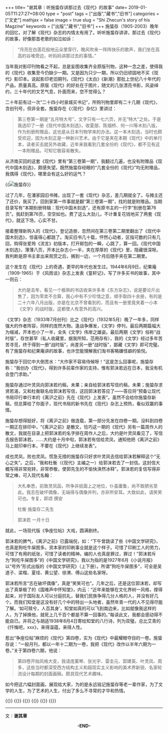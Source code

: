 +++
title= "谢其章︱听施蛰存讲那过去《现代》的故事"
date= 2019-01-05T11:27:27+08:00
type = "post"
tags = ["出版","藏书","旧书"]
categories = ["文史"]
mathjax = false
image = true
slug = "Shi Zhecun's story of his Magzine"
keywords = ["出版","藏书","旧书"]
+++
施蛰存（1905-2003）晚年的回忆，对了解《现代》杂志的内情太有用了。听听施蛰存讲讲，那过去《现代》的故事，好像那首老歌的如泣如诉：

>“月亮在白莲花般地云朵里穿行，晚风吹来一阵阵快乐的歌声，我们坐在高高的谷堆旁边，听妈妈讲那过去的事情。”

当年我对影印刊物看之不起，总是妄图收集齐全原版刊物，这种一念之差，使得我的《现代》收集至今仍缺少一期。又是因为只少一期，所以仍旧顽固地不买《现代》影印本。说起影印老旧期刊，《现代》《太白》《新潮》那批上世纪八十年代的产品，质量真高。原版《现代》的好处在于图片，随文的几张漂亮书影，风姿绰约，三十年代的文艺气息，扑面而来，您不觉得么？

二十年前有过一次“二十四小时泉城买书记”，所购刊物里即有二十几期《现代》，含创刊号，但非全套。施蛰存在《〈现代〉杂忆》里讲过：
<!--more-->

> 第三卷第一期是“五月特大号”，文字只有一七六页，并无“特大”之处。于是我选印了一册《现代中国木刻选》，收夏朋、陈烟桥、何一川等木刻八版，作为别册附赠品，这也是从日本刊物学来的办法。这一本木刻选，当时也颇受欢迎，因为木刻正是一种新兴艺术。由于它是夹在本期《现代》中的单行本，读者买去就另外收藏，近年来我看到几套全份的《现代》，都不见有这一本附赠品，可知它极容易散失。

从济南买回的这套《现代》里有“第三卷第一期”，我翻过几遍，也没有附赠品《现代中国木刻选》，颇感失望。既然施蛰存经眼的“几套全份的《现代》”均无附赠品，我偶得《现代》，哪里会有这么好的运气？

{{<img src="https://ian2.oss-cn-hangzhou.aliyuncs.com/2019-01-05-032752.jpg" alt="施蛰存">}}

过了几年，在潘家园旧书摊，出现了一套《现代》杂志，差几期就全了。与摊主还了还价，我买了。回到家第一件事就是翻“第三卷第一期”，找的就是附赠品。当期目录写有“本期别册特辑：现代中国木刻选”，还有原书主的一行字“别册在第76页”。我赶到第76页，空空如也。费了这么大劲儿，不计重复花钱地买了两套《现代》，就这下场，心实不甘。

接着整理新购入的《现代》，登记造册，忽然间在第三卷第二期里翻出了《现代中国木刻选》，惊喜得心都跳了。淘买旧书几十载，怦然心动者，区指可数的只有几回，购得张爱玲《流言》初版本，打开邮包的一瞬，心跳了，算一回。《现代中国木刻选》，薄薄八页，开本比杂志小一半，夹在厚厚的《现代》里，隐藏很深呀。我判断是原书主拿出来观赏之后，搁到一边，一个月后随手夹在第二期里。

这个发生在《现代》上的奇遇，更早的年代也发生过。1944年6月9日，纪果庵（1909-1965）于《风雨谈》杂志上发表《篁轩记》，写了许多买书的故事，其中一则云：

> 大约是去年，看见一个极熟的书店收来许多本《东方杂志》，说是要论斤出售了，因为零卖不合算，我心中有不少珍惜之意，顺手取四十余册，有的是二十六年八月出版，亦是在北京不曾看到的，而且有一册里竟夹着一小本《文学》的战时版，这都使人有意外的高兴。

《文学》杂志（1933年7月创刊）比之《现代》（1932年5月）晚了一年多，同样强大的作者阵容，同样的庞然大物。逢战争爆发，《文学》停刊，最后两期篇幅大为缩减，开本也小了一半，全失《文学》伟岸之雄姿。最后两期《文学》俗称“战时版”，存世甚罕（私人收藏里，据我所知，范用存有），我的《文学》经过多年苦苦寻觅，终于得到一册“战时版”，尚差另一册“战时版”，鄙藏《文学》即可完璧。有了施蛰存和纪果庵讲的故事，也许您能理解我们淘书客略嫌怪癖的愉悦。

施蛰存于回忆中大倒苦水：“大作家不容易侍候呀！”这是怎么回事呢，施蛰存称：“我创办《现代》，得到许多前辈作家的支持，惟有郭沫若远在日本，我没有机会登门求助。”

施蛰存通过叶灵凤向郭沫若约稿，未果；亲自给郭沫若写信约稿，未果；施蛰存求贤若渴，又和杜衡联名给郭沫若写信，这回郭沫若答应了——答应将“预备让现代书局印行单行本的《离沪之前》先在《现代》上发表”。虽然不会给你施蛰存新稿，但总算给了你面子，现代书局的新书先在《现代》杂志上预热，看似双赢的事情。

施蛰存想得挺好，将《离沪之前》做连载，第一部分先发在四卷一期。没料到四卷一期正在排印中，“《离沪之前》是散文，恰巧这一期的《现代》另有一篇周作人的散文，我就在目录上把郭沫若的名字排在周作人之后，大约是叶灵凤看见了，写信去报告郭沫若。……大约是十月中旬，郭沫若有信给灵凤，通知他把《离沪之前》马上就印单行本，不要在《现代》上继续发表”。

成也灵凤，败也灵凤。慌急无措的施蛰存只好求叶灵凤去信给郭沫若解释这个“无心之失”。之后，“我和杜衡（《现代》主编之一）给郭沫若去了一封信。这封信大概写得非常宛转，非常恭敬，使郭先生的不愉快涣然冰释”。郭沫若的复信写得非常之棒，可入现代名翰：

> 大札奉悉，前致灵凤函，所争非纸面上之地位，仆虽庸鲁，尚不致陋劣至此。我志在破坏偶像，无端得与偶像并列，亦非所安耳。大致如此，请笑笑可也。专复，即颂 撰安
>
> 杜衡 施蛰存二先生
>
> 郭沫若 一月十日

就此，一场现代版《争座位帖》大戏，圆满剧终。

郭沫若的脾气，《离沪之前》已露端倪，如：“下午曾跳读了些《中国文学研究》，也真是狗吃牛屎图多。资本家的印刷事业就是这个样子。可惜了印刷工人的劳力，可惜了有用的纸张，可惜了读者的精神。编的人也真是罪过，罪过！”郭沫若斥为“狗吃牛屎图多”的《中国文学研究》，我以为指的是1927年6月《小说月报》以“号外”形式出版的《中国文学研究》（上下册）。所谓“狗吃牛屎图多”，可全是吴道子、梁楷、夏珪、黄公望、徐渭、傅山这些名家呀。

郭沫若所言“志在破坏偶像”，真是“笑笑可也”。几年之后，还是这位郭沫若，却写出了真挚极了的《国难声中怀知堂》，内云：“近年来能够在文化界树一风格，撑得起来，对于国际友人可以分庭抗礼，替我们民族争得几分人格的人，并没有好几个。而我们知堂是这没有好几个中的特出一头地者，虽然年青一代的人不见得尽能了解。‘如可赎兮，人百其身’，知堂如真的可以飞到南边来，比如就像我这样的人，为了掉换他，就死上几千百个都是不算一回事的。”每读此文，我都会感动得不能自已。并将之与胡适1938年8月4日寄给知堂的八行诗，列为双璧。总比艾青的《忏悔吧，xxx》，来得温蕴，来得人性。

惹出“争座位帖”麻烦的《现代》第四卷，实为《现代》中最耀眼夺目的一卷。施蛰存说：“一般月刊，都以一年十二期为一卷，我把《现代》改作以半年六期为一卷。”关于第四卷六期，他说：

> 第四卷开始风格大变，我请庞薰琴、张光宇、雷圭元、郭建英、叶灵凤、周多，这些当时都深受西方结构主义和超现实主义影响的美术界新锐、名家轮流设计每期的封面画稿，颇具现代艺术趣味。

如今把这六幅封面画，展现给大家，为的是永远铭记施蛰存等老一辈作家，为了文学的人生，为了艺术的人生，付出了多么不寻常的才华和热情。

{{<img src="https://ian2.oss-cn-hangzhou.aliyuncs.com/2019-01-05-032900.jpg" alt="">}}
{{<img src="https://ian2.oss-cn-hangzhou.aliyuncs.com/2019-01-05-032909.jpg" alt="">}}
{{<img src="https://ian2.oss-cn-hangzhou.aliyuncs.com/2019-01-05-032923.jpg" alt="">}}
{{<img src="https://ian2.oss-cn-hangzhou.aliyuncs.com/2019-01-05-032933.jpg" alt="">}}
{{<img src="https://ian2.oss-cn-hangzhou.aliyuncs.com/2019-01-05-032942.jpg" alt="">}}
{{<img src="https://ian2.oss-cn-hangzhou.aliyuncs.com/2019-01-05-032950.jpg" alt="">}}

---

文︱**谢其章**

<center><b>-END-</b></center>

